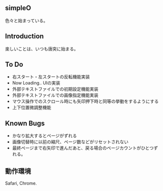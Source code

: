 simpleO
--------

色々と始まっている。

Introduction
------------

楽しいことは、いつも唐突に始まる。

To Do
------------

- 右スタート・左スタートの反転機能実装
- Now Loading.. UIの実装
- 外部テキストファイルでの初期設定機能実装
- 外部テキストファイルでの画像指定機能実装
- マウス操作でのスクロール時にも矢印押下時と同等の挙動をするようにする
- 上下位置微調整機能

Known Bugs
------------

- かなり拡大するとページがずれる
- 画像切替時に以前の縮尺、ページ数などがリセットされない
- 最終ページまで右矢印で進んだあと、戻る場合のページカウントがひとつずれる。

動作環境
------------

Safari, Chrome.
